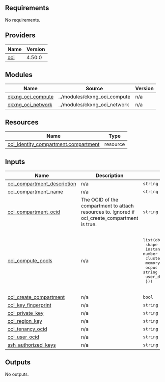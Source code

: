 <!-- BEGIN_TF_DOCS -->
## Requirements

No requirements.

## Providers

| Name | Version |
|------|---------|
| <a name="provider_oci"></a> [oci](#provider\_oci) | 4.50.0 |

## Modules

| Name | Source | Version |
|------|--------|---------|
| <a name="module_ckxng_oci_compute"></a> [ckxng\_oci\_compute](#module\_ckxng\_oci\_compute) | ../modules/ckxng_oci_compute | n/a |
| <a name="module_ckxng_oci_network"></a> [ckxng\_oci\_network](#module\_ckxng\_oci\_network) | ../modules/ckxng_oci_network | n/a |

## Resources

| Name | Type |
|------|------|
| [oci_identity_compartment.compartment](https://registry.terraform.io/providers/hashicorp/oci/latest/docs/resources/identity_compartment) | resource |

## Inputs

| Name | Description | Type | Default | Required |
|------|-------------|------|---------|:--------:|
| <a name="input_oci_compartment_description"></a> [oci\_compartment\_description](#input\_oci\_compartment\_description) | n/a | `string` | `"default description"` | no |
| <a name="input_oci_compartment_name"></a> [oci\_compartment\_name](#input\_oci\_compartment\_name) | n/a | `string` | `"tfdeploy"` | no |
| <a name="input_oci_compartment_ocid"></a> [oci\_compartment\_ocid](#input\_oci\_compartment\_ocid) | The OCID of the compartment to attach resources to.  Ignored if oci\_create\_compartment is true. | `string` | `null` | no |
| <a name="input_oci_compute_pools"></a> [oci\_compute\_pools](#input\_oci\_compute\_pools) | n/a | <pre>list(object({<br>    shape          = string<br>    instance_count = number<br>    cluster_name   = string<br>    memory_in_gbs  = string<br>    ocpus          = string<br>    user_data      = string<br>  }))</pre> | <pre>[<br>  {<br>    "cluster_name": "cluster-a1",<br>    "instance_count": 3,<br>    "memory_in_gbs": 6,<br>    "ocpus": 1,<br>    "shape": "VM.Standard.A1.Flex",<br>    "user_data": null<br>  }<br>]</pre> | no |
| <a name="input_oci_create_compartment"></a> [oci\_create\_compartment](#input\_oci\_create\_compartment) | n/a | `bool` | `true` | no |
| <a name="input_oci_key_fingerprint"></a> [oci\_key\_fingerprint](#input\_oci\_key\_fingerprint) | n/a | `string` | n/a | yes |
| <a name="input_oci_private_key"></a> [oci\_private\_key](#input\_oci\_private\_key) | n/a | `string` | n/a | yes |
| <a name="input_oci_region_key"></a> [oci\_region\_key](#input\_oci\_region\_key) | n/a | `string` | `"phx"` | no |
| <a name="input_oci_tenancy_ocid"></a> [oci\_tenancy\_ocid](#input\_oci\_tenancy\_ocid) | n/a | `string` | n/a | yes |
| <a name="input_oci_user_ocid"></a> [oci\_user\_ocid](#input\_oci\_user\_ocid) | n/a | `string` | n/a | yes |
| <a name="input_ssh_authorized_keys"></a> [ssh\_authorized\_keys](#input\_ssh\_authorized\_keys) | n/a | `string` | n/a | yes |

## Outputs

No outputs.
<!-- END_TF_DOCS -->